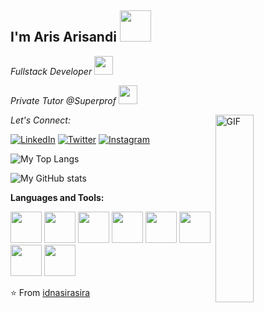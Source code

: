 <h2> I'm Aris Arisandi <img src="https://media.giphy.com/media/12oufCB0MyZ1Go/giphy.gif" width="50"></h2>
<p><em>Fullstack Developer <img src="https://media.giphy.com/media/WUlplcMpOCEmTGBtBW/giphy.gif" width="30"></em></p>
<p><em>Private Tutor @Superprof <img src="https://media.giphy.com/media/WUlplcMpOCEmTGBtBW/giphy.gif" width="30"></em></p>
<img width = "35%" align="right" alt="GIF" height="300px" src="https://media.giphy.com/media/JIX9t2j0ZTN9S/giphy.gif" />

<div align="left">

<i>Let's Connect:</i><br>

<a href="https://www.linkedin.com/in/idnasirasira/" target="_blank"><img src="https://img.shields.io/badge/LinkedIn-%230077B5.svg?&style=flat-square&logo=linkedin&logoColor=white" alt="LinkedIn"></a>
<a href="https://twitter.com/aingtehlieur" target="_blank"><img src="https://img.shields.io/badge/-Twitter-1da1f2?style=flat-square&labelColor=1da1f2&logo=twitter&logoColor=white" alt="Twitter"></a>
<a href="https://www.instagram.com/idnasirasira/" target="_blank"><img src="https://img.shields.io/badge/Instagram-%23E4405F.svg?&style=flat-square&logo=instagram&logoColor=white" alt="Instagram"></a>

</div>

![My Top Langs](https://github-readme-stats-idnasirasiras-projects.vercel.app/api/top-langs/?username=idnasirasira&v=1)

![My GitHub stats](https://github-readme-stats-idnasirasiras-projects.vercel.app/api?username=idnasirasira&show_icons=true&theme=radical&include_all_commits=true&v=1)

**Languages and Tools:**

<p align="left">
    <img src="https://media.giphy.com/media/JqDcpPX8vWahUny0pE/giphy.gif" width="50">
    <img src="https://media.giphy.com/media/kHlrPbN9zaoOo7KXDo/giphy.gif" width="50">
    <img src="https://media3.giphy.com/media/ln7z2eWriiQAllfVcn/200w.webp" width="50">
    <img src="https://media3.giphy.com/media/kdFc8fubgS31b8DsVu/giphy.webp" width="50">
    <img src="https://media.giphy.com/media/SU2ic3wTfuC6JhD1lA/giphy.gif" width="50">
    <img src="https://i.giphy.com/media/LMt9638dO8dftAjtco/200.webp" width="50">
    <img src="https://i.giphy.com/media/eNAsjO55tPbgaor7ma/200w.webp" width="50">
    <img src="https://i.giphy.com/media/IdyAQJVN2kVPNUrojM/200.webp" width="50">
  
</p>

⭐️ From [idnasirasira](https://github.com/idnasirasira)
